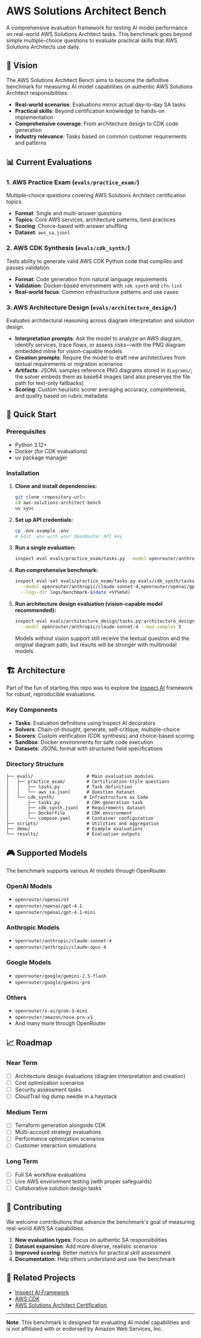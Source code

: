 # AWS Solutions Architect Bench

A comprehensive evaluation framework for testing AI model performance on real-world AWS Solutions Architect tasks. This benchmark goes beyond simple multiple-choice questions to evaluate practical skills that AWS Solutions Architects use daily.

## 🎯 Vision

The AWS Solutions Architect Bench aims to become the definitive benchmark for measuring AI model capabilities on authentic AWS Solutions Architect responsibilities:

- **Real-world scenarios**: Evaluations mirror actual day-to-day SA tasks
- **Practical skills**: Beyond certification knowledge to hands-on implementation
- **Comprehensive coverage**: From architecture design to CDK code generation
- **Industry relevance**: Tasks based on common customer requirements and patterns

## 📊 Current Evaluations

### 1. AWS Practice Exam (`evals/practice_exam/`)
Multiple-choice questions covering AWS Solutions Architect certification topics.
- **Format**: Single and multi-answer questions
- **Topics**: Core AWS services, architecture patterns, best practices
- **Scoring**: Choice-based with answer shuffling
- **Dataset**: `aws_sa.jsonl`

### 2. AWS CDK Synthesis (`evals/cdk_synth/`)
Tests ability to generate valid AWS CDK Python code that compiles and passes validation.
- **Format**: Code generation from natural language requirements
- **Validation**: Docker-based environment with `cdk synth` and `cfn-lint`
- **Real-world focus**: Common infrastructure patterns and use cases

### 3. AWS Architecture Design (`evals/architecture_design/`)
Evaluates architectural reasoning across diagram interpretation and solution design.
- **Interpretation prompts**: Ask the model to analyze an AWS diagram, identify services, trace flows, or assess risks—with the PNG diagram embedded inline for vision-capable models
- **Creation prompts**: Require the model to draft new architectures from textual requirements or migration scenarios
- **Artifacts**: JSONL samples reference PNG diagrams stored in `diagrams/`; the solver embeds them as base64 images (and also preserves the file path for text-only fallbacks)
- **Scoring**: Custom heuristic scorer averaging accuracy, completeness, and quality based on rubric metadata

## 🚀 Quick Start

### Prerequisites
- Python 3.12+
- Docker (for CDK evaluations)
- uv package manager

### Installation

1. **Clone and install dependencies:**
   ```bash
   git clone <repository-url>
   cd aws-solutions-architect-bench
   uv sync
   ```

2. **Set up API credentials:**
   ```bash
   cp .env.example .env
   # Edit .env with your OpenRouter API key
   ```

3. **Run a single evaluation:**
   ```bash
   inspect eval evals/practice_exam/tasks.py --model openrouter/anthropic/claude-sonnet-4
   ```

4. **Run comprehensive benchmark:**
   ```bash
   inspect eval-set evals/practice_exam/tasks.py evals/cdk_synth/tasks.py \
     --model openrouter/anthropic/claude-sonnet-4,openrouter/openai/gpt-4.1 \
     --logs-dir logs/benchmark-$(date +%Y%m%d)
   ```

5. **Run architecture design evaluation (vision-capable model recommended):**
   ```bash
   inspect eval evals/architecture_design/tasks.py:architecture_design \
     --model openrouter/anthropic/claude-sonnet-4 --max-samples 5
   ```
   Models without vision support still receive the textual question and the original diagram path, but results will be stronger with multimodal models.

## 🏗️ Architecture

Part of the fun of starting this repo was to explore the [Inspect AI](https://inspect.ai-safety-institute.org.uk/) framework for robust, reproducible evaluations.

### Key Components

- **Tasks**: Evaluation definitions using Inspect AI decorators
- **Solvers**: Chain-of-thought, generate, self-critique, multiple-choice
- **Scorers**: Custom verification (CDK synthesis) and choice-based scoring
- **Sandbox**: Docker environments for safe code execution
- **Datasets**: JSONL format with structured field specifications

### Directory Structure

```
├── evals/                    # Main evaluation modules
│   ├── practice_exam/        # Certification-style questions
│   │   ├── tasks.py          # Task definition
│   │   └── aws_sa.jsonl      # Question dataset
│   └── cdk_synth/           # Infrastructure as Code
│       ├── tasks.py          # CDK generation task
│       ├── cdk_synth.jsonl   # Requirements dataset
│       ├── Dockerfile        # CDK environment
│       └── compose.yaml      # Container configuration
├── scripts/                  # Utilities and aggregation
├── demo/                     # Example evaluations
└── results/                  # Evaluation outputs
```

## 🎮 Supported Models

The benchmark supports various AI models through OpenRouter.

### OpenAI Models
- `openrouter/openai/o3`
- `openrouter/openai/gpt-4.1`
- `openrouter/openai/gpt-4.1-mini`

### Anthropic Models
- `openrouter/anthropic/claude-sonnet-4`
- `openrouter/anthropic/claude-opus-4`

### Google Models
- `openrouter/google/gemini-2.5-flash`
- `openrouter/google/gemini-pro`

### Others
- `openrouter/x-ai/grok-3-mini`
- `openrouter/amazon/nova-pro-v1`
- And many more through OpenRouter

## 📈 Roadmap

### Near Term
- [ ] Architecture design evaluations (diagram interpretation and creation)
- [ ] Cost optimization scenarios
- [ ] Security assessment tasks
- [ ] CloudTrail log dump needle in a haystack

### Medium Term
- [ ] Terraform generation alongside CDK
- [ ] Multi-account strategy evaluations
- [ ] Performance optimization scenarios
- [ ] Customer interaction simulations

### Long Term
- [ ] Full SA workflow evaluations
- [ ] Live AWS environment testing (with proper safeguards)
- [ ] Collaborative solution design tasks

## 🤝 Contributing

We welcome contributions that advance the benchmark's goal of measuring real-world AWS SA capabilities:

1. **New evaluation types**: Focus on authentic SA responsibilities
2. **Dataset expansion**: Add more diverse, realistic scenarios
3. **Improved scoring**: Better metrics for practical skill assessment
4. **Documentation**: Help others understand and use the benchmark


## 🔗 Related Projects

- [Inspect AI Framework](https://inspect.ai-safety-institute.org.uk/)
- [AWS CDK](https://aws.amazon.com/cdk/)
- [AWS Solutions Architect Certification](https://aws.amazon.com/certification/certified-solutions-architect-associate/)

---

**Note**: This benchmark is designed for evaluating AI model capabilities and is not affiliated with or endorsed by Amazon Web Services, Inc.

